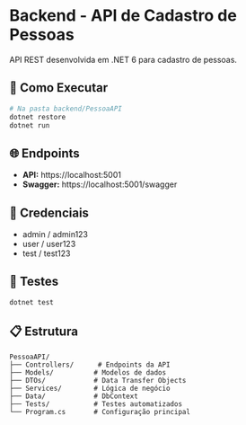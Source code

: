 # Backend - API de Cadastro de Pessoas

API REST desenvolvida em .NET 6 para cadastro de pessoas.

## 🚀 Como Executar

```bash
# Na pasta backend/PessoaAPI
dotnet restore
dotnet run
```

## 🌐 Endpoints

- **API:** https://localhost:5001
- **Swagger:** https://localhost:5001/swagger

## 🔐 Credenciais

- admin / admin123
- user / user123
- test / test123

## 🧪 Testes

```bash
dotnet test
```

## 📋 Estrutura

```
PessoaAPI/
├── Controllers/      # Endpoints da API
├── Models/          # Modelos de dados
├── DTOs/            # Data Transfer Objects
├── Services/        # Lógica de negócio
├── Data/            # DbContext
├── Tests/           # Testes automatizados
└── Program.cs       # Configuração principal
```

